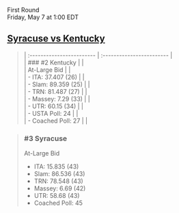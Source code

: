First Round  
Friday, May 7 at 1:00 EDT
## [Syracuse vs Kentucky](https://www.ncaa.com/game/5833649) 

> | :------------------------ | :------------------------ |  
> | ### #2 Kentucky           | |  
> | At-Large Bid              | |  
> | - ITA: 37.407 (26)        | |  
> | - Slam: 89.359 (25)       | |  
> | - TRN: 81.487 (27)        | |  
> | - Massey: 7.29 (33)       | |  
> | - UTR: 60.15 (34)         | |  
> | - USTA Poll: 24           | |  
> | - Coached Poll: 27        | |  

> ### #3 Syracuse  
> At-Large Bid  
> - ITA: 15.835 (43)  
> - Slam: 86.536 (43)  
> - TRN: 78.548 (43)  
> - Massey: 6.69 (42)  
> - UTR: 58.68 (43)  
> - Coached Poll: 45  